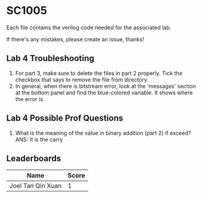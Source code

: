 # SC1005
Each file contains the verilog code needed for the associated lab.

If there's any mistakes, please create an issue, thanks!

## Lab 4 Troubleshooting
1. For part 3, make sure to delete the files in part 2 properly. Tick the checkbox that says to remove the file from directory.
2. In general, when there is bitstream error, look at the 'messages' section at the bottom panel and find the blue-colored variable. It shows where the error is. 

## Lab 4 Possible Prof Questions
1. What is the meaning of the value in binary addition (part 2) if exceed?
ANS: It is the carry

## Leaderboards
| Name             | Score       |
| ----------- | ----------- |
| Joel Tan Qin Xuan      | 1       |
